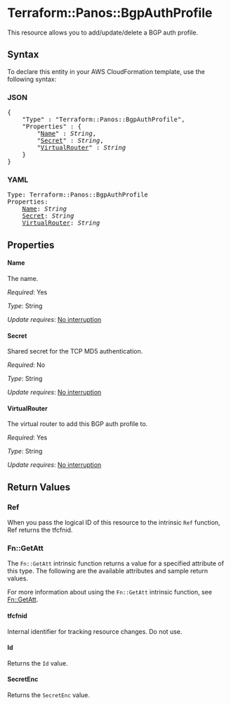 # Terraform::Panos::BgpAuthProfile

This resource allows you to add/update/delete a BGP auth profile.

## Syntax

To declare this entity in your AWS CloudFormation template, use the following syntax:

### JSON

<pre>
{
    "Type" : "Terraform::Panos::BgpAuthProfile",
    "Properties" : {
        "<a href="#name" title="Name">Name</a>" : <i>String</i>,
        "<a href="#secret" title="Secret">Secret</a>" : <i>String</i>,
        "<a href="#virtualrouter" title="VirtualRouter">VirtualRouter</a>" : <i>String</i>
    }
}
</pre>

### YAML

<pre>
Type: Terraform::Panos::BgpAuthProfile
Properties:
    <a href="#name" title="Name">Name</a>: <i>String</i>
    <a href="#secret" title="Secret">Secret</a>: <i>String</i>
    <a href="#virtualrouter" title="VirtualRouter">VirtualRouter</a>: <i>String</i>
</pre>

## Properties

#### Name

The name.

_Required_: Yes

_Type_: String

_Update requires_: [No interruption](https://docs.aws.amazon.com/AWSCloudFormation/latest/UserGuide/using-cfn-updating-stacks-update-behaviors.html#update-no-interrupt)

#### Secret

Shared secret for the TCP MD5 authentication.

_Required_: No

_Type_: String

_Update requires_: [No interruption](https://docs.aws.amazon.com/AWSCloudFormation/latest/UserGuide/using-cfn-updating-stacks-update-behaviors.html#update-no-interrupt)

#### VirtualRouter

The virtual router to add this BGP
auth profile to.

_Required_: Yes

_Type_: String

_Update requires_: [No interruption](https://docs.aws.amazon.com/AWSCloudFormation/latest/UserGuide/using-cfn-updating-stacks-update-behaviors.html#update-no-interrupt)

## Return Values

### Ref

When you pass the logical ID of this resource to the intrinsic `Ref` function, Ref returns the tfcfnid.

### Fn::GetAtt

The `Fn::GetAtt` intrinsic function returns a value for a specified attribute of this type. The following are the available attributes and sample return values.

For more information about using the `Fn::GetAtt` intrinsic function, see [Fn::GetAtt](https://docs.aws.amazon.com/AWSCloudFormation/latest/UserGuide/intrinsic-function-reference-getatt.html).

#### tfcfnid

Internal identifier for tracking resource changes. Do not use.

#### Id

Returns the <code>Id</code> value.

#### SecretEnc

Returns the <code>SecretEnc</code> value.

